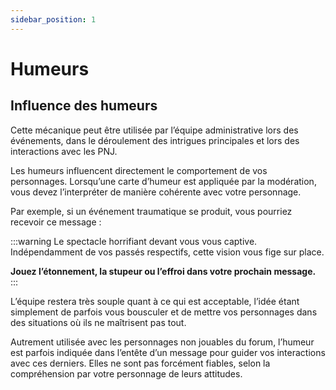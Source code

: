 ```yaml
---
sidebar_position: 1
---
```


# Humeurs

## Influence des humeurs

Cette mécanique peut être utilisée par l’équipe administrative lors des événements, dans le déroulement des intrigues principales et lors des interactions avec les PNJ.

Les humeurs influencent directement le comportement de vos personnages. Lorsqu’une carte d’humeur est appliquée par la modération, vous devez l’interpréter de manière cohérente avec votre personnage.

Par exemple, si un événement traumatique se produit, vous pourriez recevoir ce message :

:::warning
Le spectacle horrifiant devant vous vous captive. Indépendamment de vos passés respectifs, cette vision vous fige sur place.

**Jouez l’étonnement, la stupeur ou l’effroi dans votre prochain message.**
:::

L’équipe restera très souple quant à ce qui est acceptable, l’idée étant simplement de parfois vous bousculer et de mettre vos personnages dans des situations où ils ne maîtrisent pas tout.

Autrement utilisée avec les personnages non jouables du forum, l’humeur est parfois indiquée dans l’entête d’un message pour guider vos interactions avec ces derniers. Elles ne sont pas forcément fiables, selon la compréhension par votre personnage de leurs attitudes.